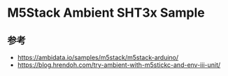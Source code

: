 # M5Stack Ambient SHT3x Sample

## 参考

- https://ambidata.io/samples/m5stack/m5stack-arduino/
- https://blog.hrendoh.com/try-ambient-with-m5stickc-and-env-iii-unit/
